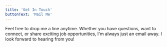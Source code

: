 ```yaml
---
title: 'Get In Touch'
buttonText: 'Mail Me'
---
```


Feel free to drop me a line anytime. Whether you have questions, want to connect, or share exciting job opportunities, I'm always just an email away. I look forward to hearing from you!
